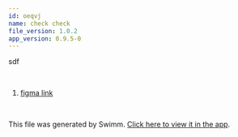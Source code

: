 ```yaml
---
id: oeqvj
name: check check
file_version: 1.0.2
app_version: 0.9.5-0
---
```


<!-- Intro - Do not remove this comment -->
sdf

<br/>

<!-- Steps - Do not remove this comment -->
1. [figma link](https://www.figma.com/files/team/834784845729748882/swimm?fuid=1029312781649153986)


<br/>

This file was generated by Swimm. [Click here to view it in the app](http://localhost:5000/repos/Z2l0aHViJTNBJTNBc3Rva2Utd2VhdGhlciUzQSUzQUFkZGllQ29oZW4=/playlists/oeqvj).